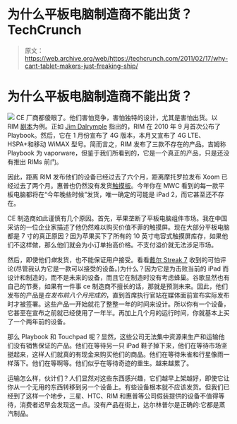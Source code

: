 # 为什么平板电脑制造商不能出货？TechCrunch

> 原文：<https://web.archive.org/web/https://techcrunch.com/2011/02/17/why-cant-tablet-makers-just-freaking-ship/>

# 为什么平板电脑制造商不能出货？

![](img/49b8b6eab99ad57c1bf77cf3171b187a.png)
CE 厂商都傻眼了。他们害怕竞争，害怕独特的设计，尤其是害怕出货。以 RIM [剧本](https://web.archive.org/web/20221206203639/http://crunchgear.com/tag/Playbook)为例。正如 [Jim Dalrymple](https://web.archive.org/web/20221206203639/http://www.loopinsight.com/2011/02/16/rim-needs-to-shut-up-and-ship/) 指出的，RIM 在 2010 年 9 月首次公布了 Playbook。然后，它在 1 月份宣布了 4G 版本，本月又宣布了 4G LTE、HSPA+和移动 WiMAX 型号。简而言之，RIM 发布了三款不存在的产品。吉姆称 Playbook 为 vaporware，但鉴于我们所看到的，它是一个真正的产品，只是还没有推出 RIMs 前门。

因此，距离 RIM 发布他们的设备已经过去了六个月，距离摩托罗拉发布 Xoom 已经过去了两个月。惠普也仍然没有发货[触摸板](https://web.archive.org/web/20221206203639/http://crunchgear.com/tag/TouchPad)。今年你在 MWC 看到的每一款平板电脑都将在“今年晚些时候”发货，唯一确定的可能是 iPad 2，而它甚至还不存在。

CE 制造商如此谨慎有几个原因。首先，苹果垄断了平板电脑组件市场。我在中国采访的一位企业家描述了他仍然难以购买价值不菲的触摸屏。现在大部分平板电脑都是 7 寸的真正原因？因为苹果买下了所有的 10 英寸电容式触摸屏库存，如果他们不这样做，那么他们就会为小订单抬高价格。不支付溢价就无法涉足市场。

然后，即使他们*做*发货，也不能保证用户接受。看看[戴尔 Streak 7](https://web.archive.org/web/20221206203639/http://www.crunchgear.com/2011/01/31/review-dell-streak-7/) 收到的可怕评论(尽管我认为它是一款可以接受的设备。)为什么？因为它是为击败当前的 iPad 而设计和制造的，而不是未来的设备，而且它在制造时没有考虑蜂巢。谷歌显然也有自己的节奏，如果有一件事 ce 制造商不擅长的话，那就是预测未来。因此，他们发布的产品是*在发布前八个月完成的*，直到首席执行官站在媒体面前宣布实际发布时才被签署。这些产品一开始就花了整整一年的时间来设计。所以你有一个设备，它甚至在宣布之前就已经使用了一年半。再加上几个月的运行时间，你就基本上买了一个两年前的设备。

那么 Playbook 和 Touchpad 呢？显然，这些公司无法集中资源来生产和运输他们没有销售保证的产品。他们在等待另一只 iPad 鞋子掉下来，他们在等待市场坚挺起来，这样人们就真的有现金来购买他们的商品。他们在等待朱雀和行星像雨一样落下。他们在等啊等。他们似乎在等待奇迹的重生。越来越累了。

运输怎么样，伙计们？人们显然对这些东西感兴趣，它们越早上架越好，即使它让你从一个无用的东西转移到另一个设备上。有些设备根本就不应该发货。但我们已经到了这样一个地步，三星、HTC、RIM 和惠普等公司假装提供的设备不值得等待，消费者迟早会发现这一点。没有产品在街上，达尔林普尔是正确的:它都是蒸汽制品。